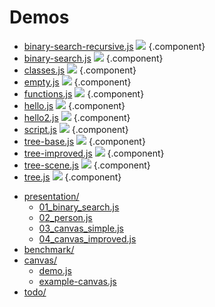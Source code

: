 <link rel="stylesheet" type="text/css" href="../../components/index-style.css"  />




# Demos

- [binary-search-recursive.js](binary-search-recursive.js) [![](binary-search-recursive.png)](edit://src/babylonian-programming-editor/demos/binary-search-recursive.js) {.component}
- [binary-search.js](binary-search.js) [![](binary-search.png)](edit://src/babylonian-programming-editor/demos/binary-search.js) {.component}
- [classes.js](classes.js) [![](classes.png)](edit://src/babylonian-programming-editor/demos/classes.js) {.component}
- [empty.js](empty.js) [![](empty.png)](edit://src/babylonian-programming-editor/demos/empty.js) {.component}
- [functions.js](functions.js) [![](functions.png)](edit://src/babylonian-programming-editor/demos/functions.js) {.component}
- [hello.js](hello.js) [![](hello.png)](edit://src/babylonian-programming-editor/demos/hello.js) {.component}
- [hello2.js](hello2.js) [![](hello2.png)](edit://src/babylonian-programming-editor/demos/hello2.js) {.component}
- [script.js](script.js) [![](script.png)](edit://src/babylonian-programming-editor/demos/script.js) {.component}
- [tree-base.js](tree-base.js) [![](tree-base.png)](edit://src/babylonian-programming-editor/demos/tree-base.js) {.component}
- [tree-improved.js](tree-improved.js) [![](tree-improved.png)](edit://src/babylonian-programming-editor/demos/tree-improved.js) {.component}
- [tree-scene.js](tree-scene.js)  [![](tree-scene.png)](edit://src/babylonian-programming-editor/demos/tree-scene.js) {.component} 
- [tree.js](tree.js) [![](tree.png)](edit://src/babylonian-programming-editor/demos/tree.js) {.component} 

<div style="clear: left"></div>

- [presentation/](presentation/)
  - [01_binary_search.js](presentation/01_binary_search.js)
  - [02_person.js](presentation/02_person.js)
  - [03_canvas_simple.js](presentation/03_canvas_simple.js)
  - [04_canvas_improved.js](presentation/04_canvas_improved.js)
- [benchmark/](benchmark/)
- [canvas/](canvas/)
  - [demo.js](./canvas/demo.js)
  - [example-canvas.js](./canvas/example-canvas.js)
- [todo/](todo/)



<!-- #TODO add support for thumbnail links to non components */
<script>
import Files from "src/client/files.js"
var md = lively.query(this, "lively-markdown");
// Files.generateMarkdownFileListing(md.shadowRoot)
</script>


